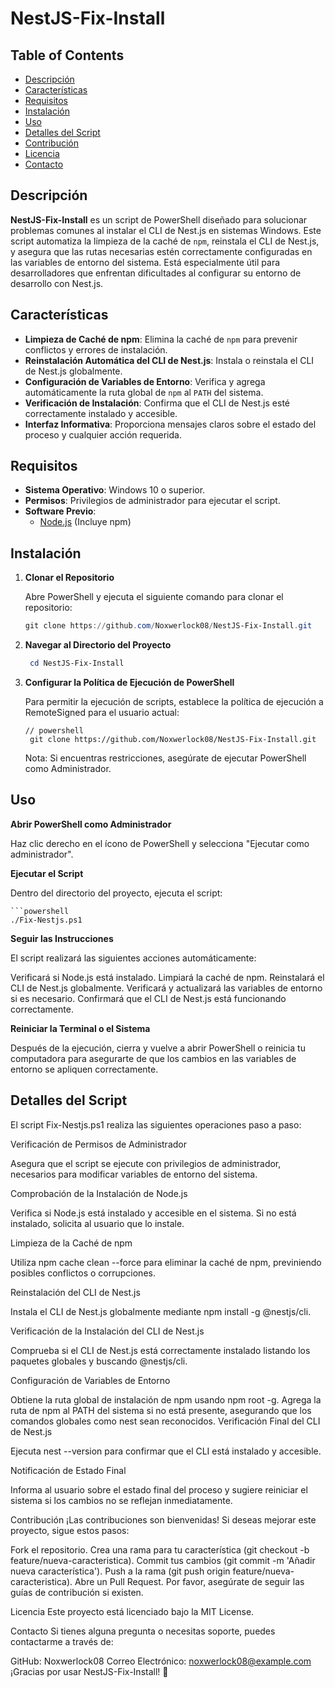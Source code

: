 # NestJS-Fix-Install

## Table of Contents

- [Descripción](#descripción)
- [Características](#características)
- [Requisitos](#requisitos)
- [Instalación](#instalación)
- [Uso](#uso)
- [Detalles del Script](#detalles-del-script)
- [Contribución](#contribución)
- [Licencia](#licencia)
- [Contacto](#contacto)

## Descripción

**NestJS-Fix-Install** es un script de PowerShell diseñado para solucionar problemas comunes al instalar el CLI de Nest.js en sistemas Windows. Este script automatiza la limpieza de la caché de `npm`, reinstala el CLI de Nest.js, y asegura que las rutas necesarias estén correctamente configuradas en las variables de entorno del sistema. Está especialmente útil para desarrolladores que enfrentan dificultades al configurar su entorno de desarrollo con Nest.js.

## Características

- **Limpieza de Caché de npm**: Elimina la caché de `npm` para prevenir conflictos y errores de instalación.
- **Reinstalación Automática del CLI de Nest.js**: Instala o reinstala el CLI de Nest.js globalmente.
- **Configuración de Variables de Entorno**: Verifica y agrega automáticamente la ruta global de `npm` al `PATH` del sistema.
- **Verificación de Instalación**: Confirma que el CLI de Nest.js esté correctamente instalado y accesible.
- **Interfaz Informativa**: Proporciona mensajes claros sobre el estado del proceso y cualquier acción requerida.

## Requisitos

- **Sistema Operativo**: Windows 10 o superior.
- **Permisos**: Privilegios de administrador para ejecutar el script.
- **Software Previo**:
  - [Node.js](https://nodejs.org/) (Incluye npm)

## Instalación

1. **Clonar el Repositorio**

    Abre PowerShell y ejecuta el siguiente comando para clonar el repositorio:

    ```powershell
    git clone https://github.com/Noxwerlock08/NestJS-Fix-Install.git

2. **Navegar al Directorio del Proyecto**

    ```powershell
     cd NestJS-Fix-Install
   
3. **Configurar la Política de Ejecución de PowerShell**

    Para permitir la ejecución de scripts, establece la política de ejecución a RemoteSigned para el usuario actual:

    ```
    // powershell
     git clone https://github.com/Noxwerlock08/NestJS-Fix-Install.git
    ```
    Nota: Si encuentras restricciones, asegúrate de ejecutar PowerShell como Administrador.

## Uso

**Abrir PowerShell como Administrador**

Haz clic derecho en el ícono de PowerShell y selecciona "Ejecutar como administrador".

**Ejecutar el Script**

Dentro del directorio del proyecto, ejecuta el script:

    ```powershell
    ./Fix-Nestjs.ps1
    
**Seguir las Instrucciones**

El script realizará las siguientes acciones automáticamente:

  Verificará si Node.js está instalado.
  Limpiará la caché de npm.
  Reinstalará el CLI de Nest.js globalmente.
  Verificará y actualizará las variables de entorno si es necesario.
  Confirmará que el CLI de Nest.js está funcionando correctamente.
  
**Reiniciar la Terminal o el Sistema**

Después de la ejecución, cierra y vuelve a abrir PowerShell o reinicia tu computadora para asegurarte de que los cambios en las variables de entorno se apliquen correctamente.

## Detalles del Script
El script Fix-Nestjs.ps1 realiza las siguientes operaciones paso a paso:

Verificación de Permisos de Administrador

Asegura que el script se ejecute con privilegios de administrador, necesarios para modificar variables de entorno del sistema.

Comprobación de la Instalación de Node.js

Verifica si Node.js está instalado y accesible en el sistema. Si no está instalado, solicita al usuario que lo instale.

Limpieza de la Caché de npm

Utiliza npm cache clean --force para eliminar la caché de npm, previniendo posibles conflictos o corrupciones.

Reinstalación del CLI de Nest.js

Instala el CLI de Nest.js globalmente mediante npm install -g @nestjs/cli.

Verificación de la Instalación del CLI de Nest.js

Comprueba si el CLI de Nest.js está correctamente instalado listando los paquetes globales y buscando @nestjs/cli.

Configuración de Variables de Entorno

Obtiene la ruta global de instalación de npm usando npm root -g.
Agrega la ruta de npm al PATH del sistema si no está presente, asegurando que los comandos globales como nest sean reconocidos.
Verificación Final del CLI de Nest.js

Ejecuta nest --version para confirmar que el CLI está instalado y accesible.

Notificación de Estado Final

Informa al usuario sobre el estado final del proceso y sugiere reiniciar el sistema si los cambios no se reflejan inmediatamente.

Contribución
¡Las contribuciones son bienvenidas! Si deseas mejorar este proyecto, sigue estos pasos:

Fork el repositorio.
Crea una rama para tu característica (git checkout -b feature/nueva-caracteristica).
Commit tus cambios (git commit -m 'Añadir nueva característica').
Push a la rama (git push origin feature/nueva-caracteristica).
Abre un Pull Request.
Por favor, asegúrate de seguir las guías de contribución si existen.

Licencia
Este proyecto está licenciado bajo la MIT License.

Contacto
Si tienes alguna pregunta o necesitas soporte, puedes contactarme a través de:

GitHub: Noxwerlock08
Correo Electrónico: noxwerlock08@example.com
¡Gracias por usar NestJS-Fix-Install! 🚀
